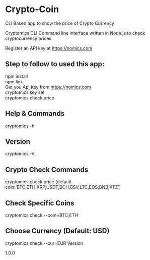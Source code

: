 # Crypto-Coin
CLI Based app to show the price of Crypto Currency

Cryptomics CLI
Command line interface written in Node.js to check cryptocurrency prices

Register an API key at https://nomics.com

## Step to follow to used this app:
npm install<br>
npm link<br>
Get you Api Key from https://nomics.com<br>
cryptomics key set <br>
cryptomics check price <br>



## Help & Commands
cryptomics -h

## Version
cryptomics -V


## Crypto Check Commands
cryptomics check price
(default-coin:'BTC,ETH,XRP,USDT,BCH,BSV,LTC,EOS,BNB,XTZ')

## Check Specific Coins 
cryptomics check --coin=BTC,ETH

## Choose Currency (Default: USD)
cryptomics check --cur=EUR
Version

1.0.0
